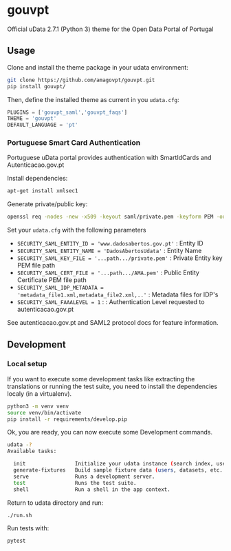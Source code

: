 # gouvpt

Official uData 2.7.1 (Python 3) theme for the Open Data Portal of Portugal

## Usage

Clone and install the theme package in your udata environment:

```bash
git clone https://github.com/amagovpt/gouvpt.git
pip install gouvpt/
```

Then, define the installed theme as current in you `udata.cfg`:

```python
PLUGINS = ['gouvpt_saml','gouvpt_faqs']
THEME = 'gouvpt'
DEFAULT_LANGUAGE = 'pt'
```

### Portuguese Smart Card Authentication

Portuguese uData portal provides authentication with SmartIdCards and Autenticacao.gov.pt

Install dependencies: 

```bash
apt-get install xmlsec1
```

Generate private/public key:
```bash
openssl req -nodes -new -x509 -keyout saml/private.pem -keyform PEM -out saml/AMA.pem -outform PEM
```

Set your `udata.cfg` with the following parameters

- `SECURITY_SAML_ENTITY_ID = 'www.dadosabertos.gov.pt'` : Entity ID
- `SECURITY_SAML_ENTITY_NAME = 'DadosAbertosUdata'` : Entity Name
- `SECURITY_SAML_KEY_FILE = '...path.../private.pem'` : Private Entity key PEM file path
- `SECURITY_SAML_CERT_FILE = '...path.../AMA.pem'` : Public Entity Certificate PEM file path
- `SECURITY_SAML_IDP_METADATA = 'metadata_file1.xml,metadata_file2.xml,..'` : Metadata files for IDP's
- `SECURITY_SAML_FAAALEVEL = 1` : : Authentication Level requested to autenticacao.gov.pt

See autenticacao.gov.pt and SAML2 protocol docs for feature information.

## Development

### Local setup

If you want to execute some development tasks like extracting the translations or running the test suite, you need to install the dependencies localy (in a virtualenv).

```bash
python3 -m venv venv
source venv/bin/activate
pip install -r requirements/develop.pip
```

Ok, you are ready, you can now execute some Development commands.

```bash
udata -?
Available tasks:

  init                Initialize your udata instance (search index, user, etc... )
  generate-fixtures   Build sample fixture data (users, datasets, etc... )
  serve               Runs a development server.
  test                Runs the test suite.
  shell               Run a shell in the app context.

```

Return to udata directory and run:

```bash
./run.sh
```

Run tests with:

```bash
pytest
```
